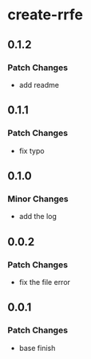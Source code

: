# create-rrfe

## 0.1.2

### Patch Changes

- add readme

## 0.1.1

### Patch Changes

- fix typo

## 0.1.0

### Minor Changes

- add the log

## 0.0.2

### Patch Changes

- fix the file error

## 0.0.1

### Patch Changes

- base finish
